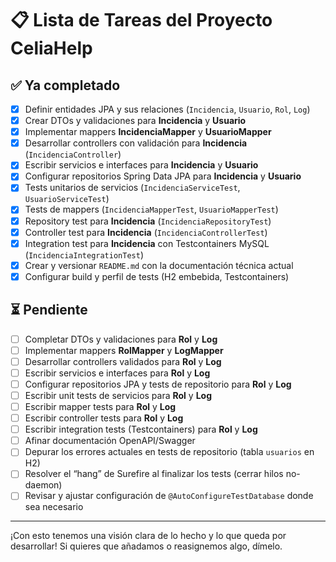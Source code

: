 # 📋 Lista de Tareas del Proyecto CeliaHelp

## ✅ Ya completado
- [x] Definir entidades JPA y sus relaciones (`Incidencia`, `Usuario`, `Rol`, `Log`)
- [x] Crear DTOs y validaciones para **Incidencia** y **Usuario**
- [x] Implementar mappers **IncidenciaMapper** y **UsuarioMapper**
- [x] Desarrollar controllers con validación para **Incidencia** (`IncidenciaController`)
- [x] Escribir servicios e interfaces para **Incidencia** y **Usuario**
- [x] Configurar repositorios Spring Data JPA para **Incidencia** y **Usuario**
- [x] Tests unitarios de servicios (`IncidenciaServiceTest`, `UsuarioServiceTest`)
- [x] Tests de mappers (`IncidenciaMapperTest`, `UsuarioMapperTest`)
- [x] Repository test para **Incidencia** (`IncidenciaRepositoryTest`)
- [x] Controller test para **Incidencia** (`IncidenciaControllerTest`)
- [x] Integration test para **Incidencia** con Testcontainers MySQL (`IncidenciaIntegrationTest`)
- [x] Crear y versionar `README.md` con la documentación técnica actual
- [x] Configurar build y perfil de tests (H2 embebida, Testcontainers)

## ⏳ Pendiente
- [ ] Completar DTOs y validaciones para **Rol** y **Log**
- [ ] Implementar mappers **RolMapper** y **LogMapper**
- [ ] Desarrollar controllers validados para **Rol** y **Log**
- [ ] Escribir servicios e interfaces para **Rol** y **Log**
- [ ] Configurar repositorios JPA y tests de repositorio para **Rol** y **Log**
- [ ] Escribir unit tests de servicios para **Rol** y **Log**
- [ ] Escribir mapper tests para **Rol** y **Log**
- [ ] Escribir controller tests para **Rol** y **Log**
- [ ] Escribir integration tests (Testcontainers) para **Rol** y **Log**
- [ ] Afinar documentación OpenAPI/Swagger
- [ ] Depurar los errores actuales en tests de repositorio (tabla `usuarios` en H2)
- [ ] Resolver el “hang” de Surefire al finalizar los tests (cerrar hilos no-daemon)
- [ ] Revisar y ajustar configuración de `@AutoConfigureTestDatabase` donde sea necesario

---

¡Con esto tenemos una visión clara de lo hecho y lo que queda por desarrollar! Si quieres que añadamos o reasignemos algo, dímelo.
